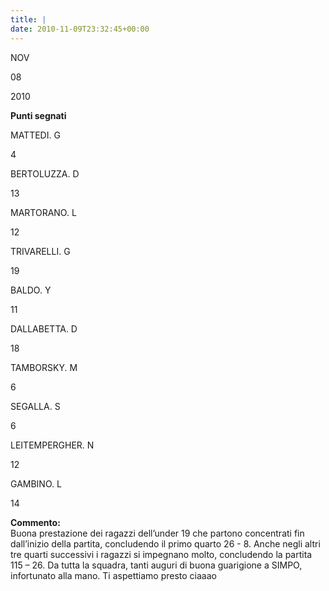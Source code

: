```yaml
---
title: |
date: 2010-11-09T23:32:45+00:00
---
```

NOV

08

2010

**Punti segnati**

MATTEDI. G

4

BERTOLUZZA. D

13

MARTORANO. L

12

TRIVARELLI. G

19

BALDO. Y

11

DALLABETTA. D

18

TAMBORSKY. M

6

SEGALLA. S

6

LEITEMPERGHER. N

12

GAMBINO. L

14

**Commento:**  
Buona prestazione dei ragazzi dell’under 19 che partono concentrati fin dall’inizio della partita, concludendo il primo quarto 26 - 8. Anche negli altri tre quarti successivi i ragazzi si impegnano molto, concludendo la partita 115 – 26. Da tutta la squadra, tanti auguri di buona guarigione a SIMPO, infortunato alla mano. Ti aspettiamo presto ciaaao
